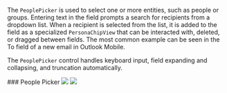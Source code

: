 The `PeoplePicker` is used to select one or more entities, such as people or groups. Entering text in the field prompts a search for recipients from a dropdown list. When a recipient is selected from the list, it is added to the field as a specialized `PersonaChipView` that can be interacted with, deleted, or dragged between fields. The most common example can be seen in the To field of a new email in Outlook Mobile.

The `PeoplePicker` control handles keyboard input, field expanding and collapsing, and truncation automatically.

<DisplayToggle onText="Dark" offText="Light" label="Theme Switcher">
### People Picker

<img className="off" src="https://res.cdn.office.net/files/fabric-cdn-prod_20230126.003/fabric-website/images/controls/android/updated/img_peoplepicker_01_light.png?text=LightMode" />
<img className="on" src="https://res.cdn.office.net/files/fabric-cdn-prod_20230126.003/fabric-website/images/controls/android/updated/img_peoplepicker_01_dark.png?text=DarkMode" />

</DisplayToggle>
